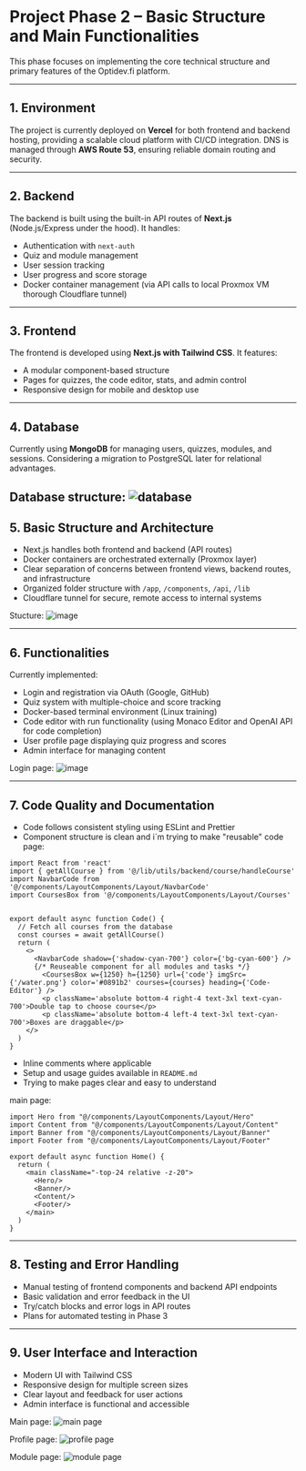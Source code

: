 # Project Phase 2 – Basic Structure and Main Functionalities

This phase focuses on implementing the core technical structure and primary features of the Optidev.fi platform.

---

## 1. Environment

The project is currently deployed on **Vercel** for both frontend and backend hosting, providing a scalable cloud platform with CI/CD integration. DNS is managed through **AWS Route 53**, ensuring reliable domain routing and security.

---

## 2. Backend

The backend is built using the built-in API routes of **Next.js** (Node.js/Express under the hood). It handles:
- Authentication with `next-auth`
- Quiz and module management
- User session tracking
- User progress and score storage
- Docker container management (via API calls to local Proxmox VM thorough Cloudflare tunnel)

---

## 3. Frontend

The frontend is developed using **Next.js with Tailwind CSS**. It features:
- A modular component-based structure
- Pages for quizzes, the code editor, stats, and admin control
- Responsive design for mobile and desktop use


---

## 4. Database

Currently using **MongoDB** for managing users, quizzes, modules, and sessions. Considering a migration to PostgreSQL later for relational advantages.

Database structure:
![database](assets/4.1.png)
---

## 5. Basic Structure and Architecture

- Next.js handles both frontend and backend (API routes)
- Docker containers are orchestrated externally (Proxmox layer)
- Clear separation of concerns between frontend views, backend routes, and infrastructure
- Organized folder structure with `/app`, `/components`, `/api`, `/lib`
- Cloudflare tunnel for secure, remote access to internal systems

Stucture:
![image](assets/5.1.png)

---

## 6. Functionalities

Currently implemented:
- Login and registration via OAuth (Google, GitHub)
- Quiz system with multiple-choice and score tracking
- Docker-based terminal environment (Linux training)
- Code editor with run functionality (using Monaco Editor and OpenAI API for code completion)
- User profile page displaying quiz progress and scores
- Admin interface for managing content

Login page:
![image](assets/6.1.png)

---

## 7. Code Quality and Documentation

- Code follows consistent styling using ESLint and Prettier
- Component structure is clean and i´m trying to make "reusable"
code page:
````tsx 
import React from 'react'
import { getAllCourse } from '@/lib/utils/backend/course/handleCourse'
import NavbarCode from '@/components/LayoutComponents/Layout/NavbarCode'
import CoursesBox from '@/components/LayoutComponents/Layout/Courses'


export default async function Code() {
  // Fetch all courses from the database
  const courses = await getAllCourse()
  return (
    <>
      <NavbarCode shadow={'shadow-cyan-700'} color={'bg-cyan-600'} />
      {/* Reuseable component for all modules and tasks */}
        <CoursesBox w={1250} h={1250} url={'code'} imgSrc={'/water.png'} color='#0891b2' courses={courses} heading={'Code-Editor'} />
        <p className='absolute bottom-4 right-4 text-3xl text-cyan-700'>Double tap to choose course</p>
        <p className='absolute bottom-4 left-4 text-3xl text-cyan-700'>Boxes are draggable</p>
    </>
  )
}
````
- Inline comments where applicable
- Setup and usage guides available in `README.md`
- Trying to make pages clear and easy to understand

main page:
````tsx
import Hero from "@/components/LayoutComponents/Layout/Hero"
import Content from "@/components/LayoutComponents/Layout/Content"
import Banner from "@/components/LayoutComponents/Layout/Banner"
import Footer from "@/components/LayoutComponents/Layout/Footer"

export default async function Home() {
  return (
    <main className="-top-24 relative -z-20">
      <Hero/>
      <Banner/>
      <Content/>
      <Footer/>
    </main>
  )
}
````
---

## 8. Testing and Error Handling

- Manual testing of frontend components and backend API endpoints
- Basic validation and error feedback in the UI
- Try/catch blocks and error logs in API routes
- Plans for automated testing in Phase 3

---

## 9. User Interface and Interaction

- Modern UI with Tailwind CSS
- Responsive design for multiple screen sizes
- Clear layout and feedback for user actions
- Admin interface is functional and accessible

Main page:
![main page](assets/9.1.png)

Profile page:
![profile page](assets/9.2.png)

Module page:
![module page](assets/9.3.png)

